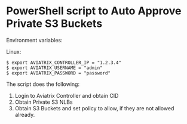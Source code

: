 # PowerShell script to Auto Approve Private S3 Buckets

Environment variables:

Linux:

```
$ export AVIATRIX_CONTROLLER_IP = "1.2.3.4"
$ export AVIATRIX_USERNAME = "admin"
$ export AVIATRIX_PASSWORD = "password"
```

The script does the following:

1. Login to Aviatrix Controller and obtain CID
2. Obtain Private S3 NLBs 
3. Obtain S3 Buckets and set policy to allow, if they are not allowed already.
